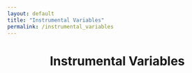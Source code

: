 ```yaml
---
layout: default
title: "Instrumental Variables"
permalink: /instrumental_variables
---
```




<h1 align="center"> Instrumental Variables </h1>
